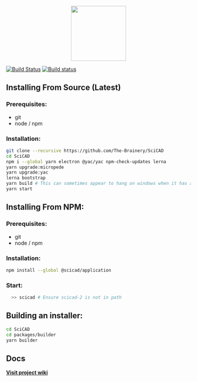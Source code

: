 <p align="center">
  <img src="https://raw.githubusercontent.com/The-Brainery/SciCAD/master/docs/logo.png" width=150 />
</p>

[![Build Status](https://travis-ci.org/The-Brainery/SciCAD.svg?branch=master)](https://travis-ci.org/The-Brainery/SciCAD)
[![Build status](https://ci.appveyor.com/api/projects/status/am9mpa48m038s7ec?svg=true)](https://ci.appveyor.com/project/SciBots/SciCAD)


## Installing From Source (Latest)

### Prerequisites:
- git
- node / npm

### Installation:
```sh
git clone --recursive https://github.com/The-Brainery/SciCAD
cd SciCAD
npm i --global yarn electron @yac/yac npm-check-updates lerna
yarn upgrade:micropede
yarn upgrade:yac
lerna bootstrap
yarn build # This can sometimes appear to hang on windows when it has actually complected. Press <Enter> and/or Ctrl+C if it appears to have stalled for over 30s or so
yarn start
```

## Installing From NPM:

### Prerequisites:
- git
- node / npm

### Installation:
```sh
npm install --global @scicad/application
```

### Start:
```sh
  >> scicad # Ensure scicad-2 is not in path
```

## Building an installer:

```sh
cd SciCAD
cd packages/builder
yarn builder
```

## Docs

**[Visit project wiki](https://github.com/The-Brainery/SciCAD/wiki)**
